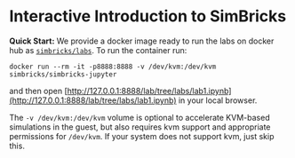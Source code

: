 # Interactive Introduction to SimBricks

**Quick Start:**
We provide a docker image ready to run the labs on docker hub as
[`simbricks/labs`](https://hub.docker.com/repository/docker/simbricks/labs).
To run the container run:
```
docker run --rm -it -p8888:8888 -v /dev/kvm:/dev/kvm simbricks/simbricks-jupyter
```
and then open
[http://127.0.0.1:8888/lab/tree/labs/lab1.ipynb](http://127.0.0.1:8888/lab/tree/labs/lab1.ipynb)
in your local browser.

The `-v /dev/kvm:/dev/kvm` volume is optional to accelerate KVM-based
simulations in the guest, but also requires kvm support and appropriate
permissions for `/dev/kvm`. If your system does not support kvm, just skip this.


